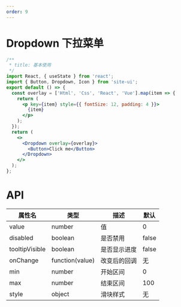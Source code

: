 ```yaml
---
order: 9
---
```


# Dropdown 下拉菜单

```jsx
/**
 * title: 基本使用
 */
import React, { useState } from 'react';
import { Button, Dropdown, Icon } from 'site-ui';
export default () => {
  const overlay = ['Html', 'Css', 'React', 'Vue'].map(item => {
    return (
      <p key={item} style={{ fontSize: 12, padding: 4 }}>
        {item}
      </p>
    );
  });
  return (
    <>
      <Dropdown overlay={overlay}>
        <Button>Click me</Button>
      </Dropdown>
    </>
  );
};
```

# API

| **属性名**     | **类型**        | **描述**     | **默认** |
| -------------- | --------------- | ------------ | -------- |
| value          | number          | 值           | 0        |
| disabled       | boolean         | 是否禁用     | false    |
| tooltipVisible | boolean         | 是否显示进度 | false    |
| onChange       | function(value) | 改变后的回调 | 无       |
| min            | number          | 开始区间     | 0        |
| max            | number          | 结束区间     | 100      |
| style          | object          | 滑块样式     | 无       |
